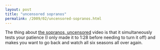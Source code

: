 ```yaml
---
layout: post
title: "uncensored sopranos"
permalink: /2009/02/uncensored-sopranos.html
---
```


<p>The thing about <a href="http://vimeo.com/2998698?pg=embed&amp;sec=2998698">the sopranos, uncensored</a> video is that it simultaneously tests your patience (I only made it to 1:28 before needing to turn it off) and makes you want to go back and watch all six seasons all over again.</p>



